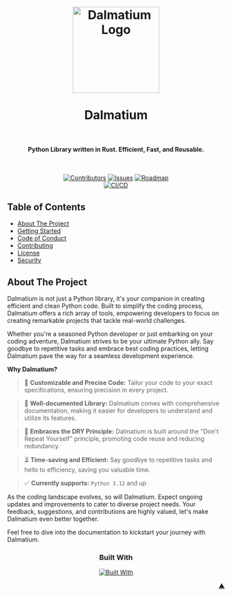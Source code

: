 <a name="readme-top"></a>

<h1 align="center">
  <br />
    <a href="https://illyrion.eu/">
      <img src="https://raw.githubusercontent.com/IllyrionSoftware/.github/main/icons/dalmatium.svg" alt="Dalmatium Logo" width="200">
    </a>
  <br /><br />
  Dalmatium
  <br />
  <br />
</h1>

<h4 align="center">Python Library written in Rust. Efficient, Fast, and Reusable.</h4><br />

<div align="center">

[![Contributors][contributors_shield_url]][contributors_url]
[![Issues][issues_shield_url]][issues_url]
[![Roadmap][roadmap_shield_url]][roadmap_url]<br />
[![CI/CD][workflow_shield_url]][workflow_url]</div>

## Table of Contents

- [About The Project](#about-the-project)
- [Getting Started](#getting-started)
- [Code of Conduct][code_of_conduct_url]
- [Contributing][contributing_url]
- [License][license_url]
- [Security][security_url]

## About The Project

Dalmatium is not just a Python library, it's your companion in creating efficient and clean Python code. Built to simplify the coding process, Dalmatium offers a rich array of tools, empowering developers to focus on creating remarkable projects that tackle real-world challenges.

Whether you're a seasoned Python developer or just embarking on your coding adventure, Dalmatium strives to be your ultimate Python ally. Say goodbye to repetitive tasks and embrace best coding practices, letting Dalmatium pave the way for a seamless development experience.

**Why Dalmatium?**

> :straight_ruler: **Customizable and Precise Code:** Tailor your code to your exact specifications, ensuring precision in every project.

> :book: **Well-documented Library:** Dalmatium comes with comprehensive documentation, making it easier for developers to understand and utilize its features.

> :triangular_ruler: **Embraces the DRY Principle:** Dalmatium is built around the "Don't Repeat Yourself" principle, promoting code reuse and reducing redundancy.

> :hourglass_flowing_sand: **Time-saving and Efficient:** Say goodbye to repetitive tasks and hello to efficiency, saving you valuable time.

> :white_check_mark: **Currently supports:** `Python 3.12` and up

As the coding landscape evolves, so will Dalmatium. Expect ongoing updates and improvements to cater to diverse project needs. Your feedback, suggestions, and contributions are highly valued, let's make Dalmatium even better together.

Feel free to dive into the documentation to kickstart your journey with Dalmatium.

<div align="center"><h3>Built With</h3>

[![Built With][built_with_shield_url]][built_with_url]</div>

</details><p align="right"><a href="#readme-top">▲</a></p>

[built_with_shield_url]: https://skillicons.dev/icons?i=docker,rust
[built_with_url]: https://skillicons.dev
[code_of_conduct_url]: https://github.com/IllyrionSoftware/Dalmatium?tab=coc-ov-file
[contributing_url]: https://github.com/IllyrionSoftware/Dalmatium/blob/main/CONTRIBUTING.md
[contributors_shield_url]: https://img.shields.io/github/contributors/IllyrionSoftware/Dalmatium?style=for-the-badge&color=blue
[contributors_url]: https://github.com/IllyrionSoftware/Dalmatium/graphs/contributors
[issues_shield_url]: https://img.shields.io/github/issues/IllyrionSoftware/Dalmatium?style=for-the-badge&color=yellow
[issues_url]: https://github.com/IllyrionSoftware/Dalmatium/issues
[license_url]: https://github.com/IllyrionSoftware/Dalmatium?tab=AGPL-3.0-1-ov-file
[roadmap_shield_url]: https://img.shields.io/badge/Roadmap-Click%20Me!-purple.svg?style=for-the-badge
[roadmap_url]: https://github.com/orgs/IllyrionSoftware/projects/4
[security_url]: https://github.com/IllyrionSoftware/Dalmatium?tab=security-ov-file
[workflow_shield_url]: https://github.com/IllyrionSoftware/Dalmatium/actions/workflows/ci_cd.yml/badge.svg
[workflow_url]: https://github.com/IllyrionSoftware/Dalmatium/actions/workflows/ci_cd.yml

